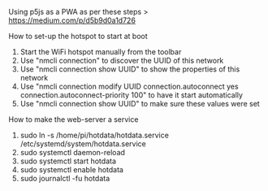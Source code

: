 

Using p5js as a PWA as per these steps > https://medium.com/p/d5b9d0a1d726

How to set-up the hotspot to start at boot

1) Start the WiFi hotspot manually from the toolbar
2) Use "nmcli connection" to discover the UUID of this network
3) Use "nmcli connection show UUID" to show the properties of this network
4) Use "nmcli connection modify UUID connection.autoconnect yes connection.autoconnect-priority 100" to have it start automatically
5) Use "nmcli connection show UUID" to make sure these values were set

How to make the web-server a service

1) sudo ln -s /home/pi/hotdata/hotdata.service /etc/systemd/system/hotdata.service 
2) sudo systemctl daemon-reload
3) sudo systemctl start hotdata
4) sudo systemctl enable hotdata
5) sudo journalctl -fu hotdata
